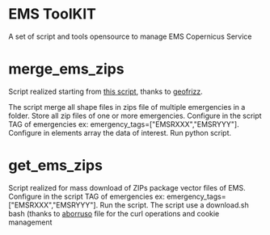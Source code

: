 # EMS ToolKIT
A set of script and tools opensource to manage EMS Copernicus Service

# merge_ems_zips

Script realized starting from [this script](https://github.com/emergenzeHack/terremotocentro_geodata/blob/gh-pages/CopernicusEMS/scripts/copernicus_EMSR.py), thanks to [geofrizz](https://github.com/geofrizz).

The script merge all shape files in zips file of multiple emergencies in a folder. Store all zip files of one or more emergencies. Configure in the script TAG of emergencies ex: emergency_tags=["EMSRXXX","EMSRYYY"]. Configure in elements array the data of interest. Run python script.

# get_ems_zips

Script realized for mass download of ZIPs package vector files of EMS. Configure in the script TAG of emergencies ex: emergency_tags=["EMSRXXX","EMSRYYY"]. Run the script. The script use a download.sh bash (thanks to [aborruso](https://github.com/aborruso) file for the curl operations and cookie management
